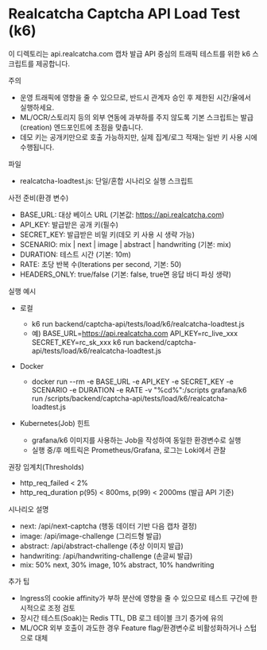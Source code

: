 # Realcatcha Captcha API Load Test (k6)

이 디렉토리는 api.realcatcha.com 캡차 발급 API 중심의 트래픽 테스트를 위한 k6 스크립트를 제공합니다.

주의
- 운영 트래픽에 영향을 줄 수 있으므로, 반드시 관계자 승인 후 제한된 시간/율에서 실행하세요.
- ML/OCR/스토리지 등의 외부 연동에 과부하를 주지 않도록 기본 스크립트는 발급(creation) 엔드포인트에 초점을 맞춥니다.
- 데모 키는 공개키만으로 호출 가능하지만, 실제 집계/로그 적재는 일반 키 사용 시에 수행됩니다.

파일
- realcatcha-loadtest.js: 단일/혼합 시나리오 실행 스크립트

사전 준비(환경 변수)
- BASE_URL: 대상 베이스 URL (기본값: https://api.realcatcha.com)
- API_KEY: 발급받은 공개 키(필수)
- SECRET_KEY: 발급받은 비밀 키(데모 키 사용 시 생략 가능)
- SCENARIO: mix | next | image | abstract | handwriting (기본: mix)
- DURATION: 테스트 시간 (기본: 10m)
- RATE: 초당 반복 수(Iterations per second, 기본: 50)
- HEADERS_ONLY: true/false (기본: false, true면 응답 바디 파싱 생략)

실행 예시
- 로컬
  - k6 run backend/captcha-api/tests/load/k6/realcatcha-loadtest.js
  - 예) BASE_URL=https://api.realcatcha.com API_KEY=rc_live_xxx SECRET_KEY=rc_sk_xxx k6 run backend/captcha-api/tests/load/k6/realcatcha-loadtest.js

- Docker
  - docker run --rm -e BASE_URL -e API_KEY -e SECRET_KEY -e SCENARIO -e DURATION -e RATE -v "%cd%":/scripts grafana/k6 run /scripts/backend/captcha-api/tests/load/k6/realcatcha-loadtest.js

- Kubernetes(Job) 힌트
  - grafana/k6 이미지를 사용하는 Job을 작성하여 동일한 환경변수로 실행
  - 실행 중/후 메트릭은 Prometheus/Grafana, 로그는 Loki에서 관찰

권장 임계치(Thresholds)
- http_req_failed < 2%
- http_req_duration p(95) < 800ms, p(99) < 2000ms (발급 API 기준)

시나리오 설명
- next: /api/next-captcha (행동 데이터 기반 다음 캡차 결정)
- image: /api/image-challenge (그리드형 발급)
- abstract: /api/abstract-challenge (추상 이미지 발급)
- handwriting: /api/handwriting-challenge (손글씨 발급)
- mix: 50% next, 30% image, 10% abstract, 10% handwriting

추가 팁
- Ingress의 cookie affinity가 부하 분산에 영향을 줄 수 있으므로 테스트 구간에 한시적으로 조정 검토
- 장시간 테스트(Soak)는 Redis TTL, DB 로그 테이블 크기 증가에 유의
- ML/OCR 외부 호출이 과도한 경우 Feature flag/환경변수로 비활성화하거나 스텁으로 대체

